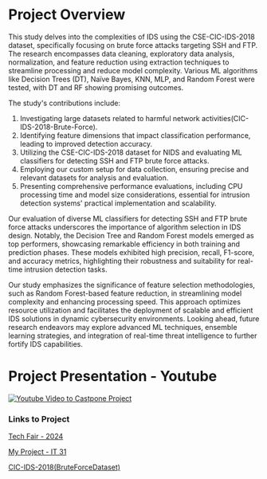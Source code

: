 # Project Overview

This study delves into the complexities of IDS using the CSE-CIC-IDS-2018 dataset, specifically focusing 
on brute force attacks targeting SSH and FTP. The research encompasses data cleaning, exploratory 
data analysis, normalization, and feature reduction using extraction techniques to streamline processing 
and reduce model complexity. Various ML algorithms like Decision Trees (DT), Naïve Bayes, KNN, MLP, 
and Random Forest were tested, with DT and RF showing promising outcomes.

The study's contributions include:

1. Investigating large datasets related to harmful network activities(CIC-IDS-2018-Brute-Force).
2. Identifying feature dimensions that impact classification performance, leading to improved 
detection accuracy.
3. Utilizing the CSE-CIC-IDS-2018 dataset for NIDS and evaluating ML classifiers for detecting SSH 
and FTP brute force attacks.
4. Employing our custom setup for data collection, ensuring precise and relevant datasets for 
analysis and evaluation.
5. Presenting comprehensive performance evaluations, including CPU processing time and model 
size considerations, essential for intrusion detection systems' practical implementation and 
scalability.

Our evaluation of diverse ML classifiers for detecting SSH and FTP brute force attacks underscores the 
importance of algorithm selection in IDS design. Notably, the Decision Tree and Random Forest models 
emerged as top performers, showcasing remarkable efficiency in both training and prediction phases. 
These models exhibited high precision, recall, F1-score, and accuracy metrics, highlighting their 
robustness and suitability for real-time intrusion detection tasks.

Our study emphasizes the significance of feature selection methodologies, such as Random 
Forest-based feature reduction, in streamlining model complexity and enhancing processing speed. This 
approach optimizes resource utilization and facilitates the deployment of scalable and efficient IDS 
solutions in dynamic cybersecurity environments. Looking ahead, future research endeavors may explore 
advanced ML techniques, ensemble learning strategies, and integration of real-time threat intelligence to 
further fortify IDS capabilities.


# Project Presentation - Youtube
[![Youtube Video to Castpone Project](https://img.youtube.com/vi/xNbwOLb--6Y/0.jpg)](https://www.youtube.com/watch?v=xNbwOLb--6Y)

### Links to Project
[Tech Fair - 2024](https://www.acadiate.com/ee/SETAS/Student_Projects)

[My Project - IT 31](https://www.acadiate.com/ee/SETAS/IT_Projects3?view=std&showcase=199254404)

[CIC-IDS-2018(BruteForceDataset)](https://drive.google.com/file/d/1RFtdp1lcwQOcmmk_g3Tf2Std7gCVULii/view?usp=drive_link)
